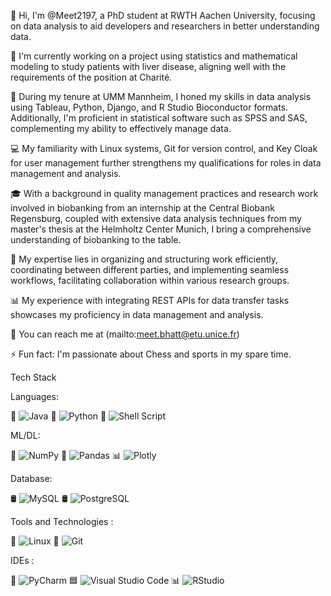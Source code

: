 👋 Hi, I'm @Meet2197, a PhD student at RWTH Aachen University, focusing on data analysis to aid developers and researchers in better understanding data.

🌱 I'm currently working on a project using statistics and mathematical modeling to study patients with liver disease, aligning well with the requirements of the position at Charité.

💼 During my tenure at UMM Mannheim, I honed my skills in data analysis using Tableau, Python, Django, and R Studio Bioconductor formats. Additionally, I'm proficient in statistical software such as SPSS and SAS, complementing my ability to effectively manage data.

💻 My familiarity with Linux systems, Git for version control, and Key Cloak for user management further strengthens my qualifications for roles in data management and analysis.

🎓 With a background in quality management practices and research work involved in biobanking from an internship at the Central Biobank Regensburg, coupled with extensive data analysis techniques from my master's thesis at the Helmholtz Center Munich, I bring a comprehensive understanding of biobanking to the table.

🤝 My expertise lies in organizing and structuring work efficiently, coordinating between different parties, and implementing seamless workflows, facilitating collaboration within various research groups.

📊 My experience with integrating REST APIs for data transfer tasks showcases my proficiency in data management and analysis.

📧 You can reach me at (mailto:meet.bhatt@etu.unice.fr)

⚡ Fun fact: I'm passionate about Chess and sports in my spare time.

Tech Stack

Languages:

🚀 ![Java](https://img.shields.io/badge/square-java-%23F7931E.svg?style=for-the-badge&logo=java&logoColor=white) 🐍 ![Python](https://img.shields.io/badge/square-python-%233776AB.svg?style=for-the-badge&logo=python&logoColor=white) 🐚 ![Shell Script](https://img.shields.io/badge/square-shell%20script-%232C3A42.svg?style=for-the-badge&logo=gnu-bash&logoColor=white) 


ML/DL:

🔢 ![NumPy](https://img.shields.io/badge/square-numpy-%23013243.svg?style=for-the-badge&logo=numpy&logoColor=white) 🐼 ![Pandas](https://img.shields.io/badge/square-pandas-%23150458.svg?style=for-the-badge&logo=pandas&logoColor=white) 📊 ![Plotly](https://img.shields.io/badge/square-plotly-%233F4F75.svg?style=for-the-badge&logo=plotly&logoColor=white)


Database:

🛢️ ![MySQL](https://img.shields.io/badge/square-mysql-%234479A1.svg?style=for-the-badge&logo=mysql&logoColor=white) 🛢️ ![PostgreSQL](https://img.shields.io/badge/square-postgresql-%23336791.svg?style=for-the-badge&logo=postgresql&logoColor=white)


Tools and Technologies :

🐧 ![Linux](https://img.shields.io/badge/square-linux-%23FCC624.svg?style=for-the-badge&logo=linux&logoColor=black) 🔗 ![Git](https://img.shields.io/badge/square-git-%23F05032.svg?style=for-the-badge&logo=git&logoColor=white)


IDEs :

🐍 ![PyCharm](https://img.shields.io/badge/square-pycharm-%23000000.svg?style=for-the-badge&logo=pycharm&logoColor=white) 🟦 ![Visual Studio Code](https://img.shields.io/badge/square-visual%20studio%20code-%23007ACC.svg?style=for-the-badge&logo=visual-studio-code&logoColor=white) 📊 ![RStudio](https://img.shields.io/badge/square-rstudio-%2343B02A.svg?style=for-the-badge&logo=rstudio&logoColor=white)

